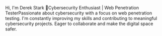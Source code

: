 Hi, I'm Derek Stark 👋Cybersecurity Enthusiast | 
Web Penetration TesterPassionate about cybersecurity with a focus on web penetration testing.
I'm constantly improving my skills and contributing to meaningful cybersecurity projects.
Eager to collaborate and make the digital space safer.
